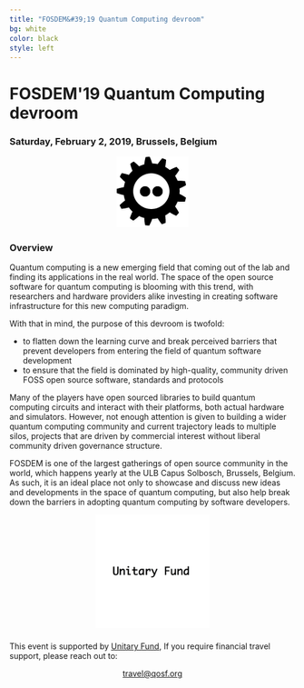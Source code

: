 ```yaml
---
title: "FOSDEM&#39;19 Quantum Computing devroom"
bg: white
color: black
style: left
---
```


# FOSDEM&#39;19 Quantum Computing devroom

<div style="text-align:center;">
  <span class="fa-stack subtlecircle" style="font-size:64px; background:rgba(0,128,0,0.1)">
    <i class="fa fa-circle fa-stack-2x text-white"></i>
    <i class="fa fa-server fa-stack-1x text-green"></i>
  </span>
</div>

### Saturday, February 2, 2019, Brussels, Belgium

<div style="text-align:center;">
  <a href="https://fosdem.org/2019"><img src="img/fosdem-logo.png"/></a>
</div>


### Overview

Quantum computing is a new emerging field that coming out of the lab and
finding its applications in the real world. The space of the open source
software for quantum computing is blooming with this trend, with researchers
and hardware providers alike investing in creating software infrastructure
for this new computing paradigm.

With that in mind, the purpose of this devroom is twofold:

- to flatten down the learning curve and break perceived barriers that prevent
  developers from entering the field of quantum software development
- to ensure that the field is dominated by high-quality, community driven FOSS
  open source software, standards and protocols

Many of the players have open sourced libraries to build quantum computing
circuits and interact with their platforms, both actual hardware and simulators.
However, not enough attention is given to building a wider quantum computing
community and current trajectory leads to multiple silos, projects that are
driven by commercial interest without liberal community driven governance
structure.

FOSDEM is one of the largest gatherings of open source community in the world,
which happens yearly at the ULB Capus Solbosch, Brussels, Belgium. As such, it
is an ideal place not only to showcase and discuss new ideas and developments
in the space of quantum computing, but also help break down the barriers in
adopting quantum computing by software developers.

<div style="text-align:center;margin-bottom:20px">
  <a href="https://unitary.fund/"><img src="img/unitary.jpg" width="200px"/></a>
</div>

This event is supported by <a href="https://unitary.fund/">Unitary Fund</a>, If you require financial travel
support, please reach out to:

<p align='center'><a href="mailto:travel@qosf.org">travel@qosf.org</a></p>
